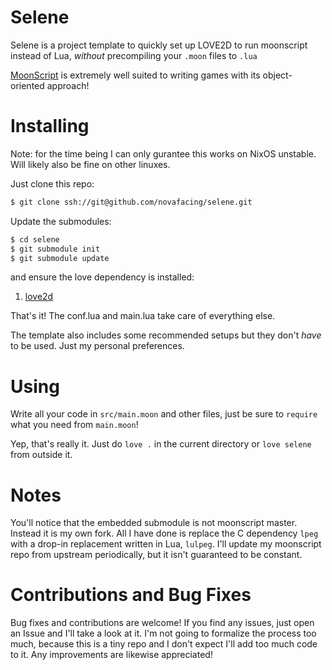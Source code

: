 # Selene

Selene is a project template to quickly set up LOVE2D to run moonscript instead of Lua, *without* precompiling your `.moon` files to `.lua`

[MoonScript](https://github.com/leafo/moonscript) is extremely well suited to writing games with its object-oriented approach!

# Installing

Note: for the time being I can only gurantee this works on NixOS unstable. Will likely also be fine on other linuxes.

Just clone this repo:

```sh
$ git clone ssh://git@github.com/novafacing/selene.git
```

Update the submodules:

```sh
$ cd selene
$ git submodule init
$ git submodule update
```

and ensure the love dependency is installed:

1. [love2d](https://love2d.org/)

That's it! The conf.lua and main.lua take care of everything else. 

The template also includes some recommended setups but they don't *have* to be used. Just my personal preferences.


# Using

Write all your code in `src/main.moon` and other files, just be sure to `require` what you need from `main.moon`!

Yep, that's really it. Just do `love .` in the current directory or `love selene` from outside it.

# Notes

You'll notice that the embedded submodule is not moonscript master. Instead it is my own fork. All I have done is replace the C dependency `lpeg` with a drop-in replacement written in Lua, `lulpeg`. I'll update my moonscript repo from upstream periodically, but it isn't guaranteed to be constant.

# Contributions and Bug Fixes

Bug fixes and contributions are welcome! If you find any issues, just open an Issue and I'll take a look at it. I'm not going to formalize the process too much, because this is a tiny repo and I don't expect I'll add too much code to it. Any improvements are likewise appreciated!
